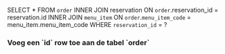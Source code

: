 SELECT * FROM `order` INNER JOIN reservation ON `order`.reservation_id = reservation.id INNER JOIN `menu_item` ON `order`.`menu_item_code` = menu_item.menu_item_code WHERE `reservation_id` = ?

<h3>Voeg een `id` row toe aan de tabel `order`</h3>